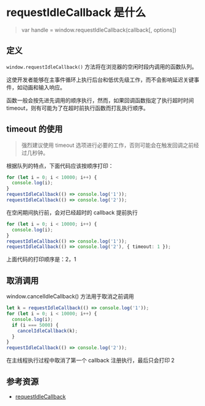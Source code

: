 # requestIdleCallback 是什么

> var handle = window.requestIdleCallback(callback[, options])

## 定义

`window.requestIdleCallback()` 方法将在浏览器的空闲时段内调用的函数队列。

这使开发者能够在主事件循环上执行后台和低优先级工作，而不会影响延迟关键事件，如动画和输入响应。

函数一般会按先进先调用的顺序执行，然而，如果回调函数指定了执行超时时间 timeout，则有可能为了在超时前执行函数而打乱执行顺序。

## timeout 的使用

> 强烈建议使用 timeout 选项进行必要的工作，否则可能会在触发回调之前经过几秒钟。

根据队列的特点，下面代码应该按顺序打印：

```ts
for (let i = 0; i < 10000; i++) {
  console.log(i);
}
requestIdleCallback(() => console.log('1'));
requestIdleCallback(() => console.log('2'));
```

在空闲期间执行前，会对已经超时的 callback 提前执行

```ts
for (let i = 0; i < 10000; i++) {
  console.log(i);
}
requestIdleCallback(() => console.log('1'));
requestIdleCallback(() => console.log('2'), { timeout: 1 });
```

上面代码的打印顺序是：2，1

## 取消调用

window.cancelIdleCallback() 方法用于取消之前调用

```ts
let k = requestIdleCallback(() => console.log('1'));
for (let i = 0; i < 10000; i++) {
  console.log(i);
  if (i === 5000) {
    cancelIdleCallback(k);
  }
}
requestIdleCallback(() => console.log('2'));
```

在主线程执行过程中取消了第一个 callback 注册执行，最后只会打印 2

## 参考资源

- [requestIdleCallback](https://developer.mozilla.org/zh-CN/docs/Web/API/Window/requestIdleCallback)
